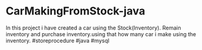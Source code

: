 # CarMakingFromStock-java

In this project i have created a car using the Stock(Inventory). Remain inventory and purchase inventory.using that how many car i make using the inventory.
#storeprocedure
#java
#mysql
